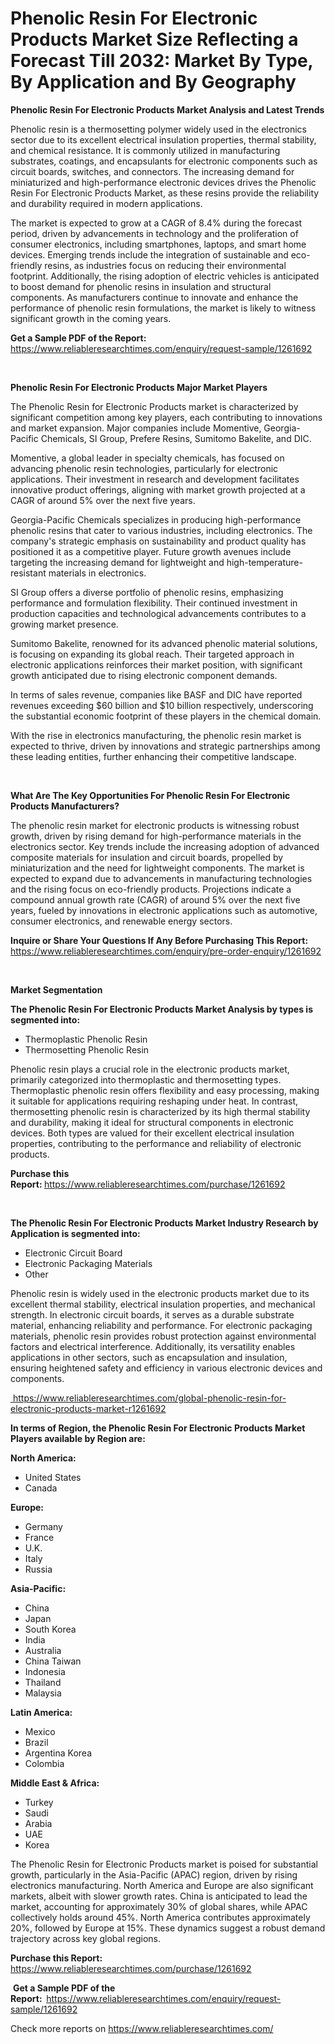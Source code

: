 <p><h1>Phenolic Resin For Electronic Products Market Size Reflecting a Forecast Till 2032: Market By Type, By Application and By Geography</h1></p><p><strong>Phenolic Resin For Electronic Products Market Analysis and Latest Trends</strong></p>
<p><p>Phenolic resin is a thermosetting polymer widely used in the electronics sector due to its excellent electrical insulation properties, thermal stability, and chemical resistance. It is commonly utilized in manufacturing substrates, coatings, and encapsulants for electronic components such as circuit boards, switches, and connectors. The increasing demand for miniaturized and high-performance electronic devices drives the Phenolic Resin For Electronic Products Market, as these resins provide the reliability and durability required in modern applications.</p><p>The market is expected to grow at a CAGR of 8.4% during the forecast period, driven by advancements in technology and the proliferation of consumer electronics, including smartphones, laptops, and smart home devices. Emerging trends include the integration of sustainable and eco-friendly resins, as industries focus on reducing their environmental footprint. Additionally, the rising adoption of electric vehicles is anticipated to boost demand for phenolic resins in insulation and structural components. As manufacturers continue to innovate and enhance the performance of phenolic resin formulations, the market is likely to witness significant growth in the coming years.</p></p>
<p><strong>Get a Sample PDF of the Report:&nbsp;</strong> <a href="https://www.reliableresearchtimes.com/enquiry/request-sample/1261692?utm_campaign=3316&utm_medium=2&utm_source=Github&utm_content=ia&utm_term=03042025&utm_id=phenolic-resin-for-electronic-products">https://www.reliableresearchtimes.com/enquiry/request-sample/1261692</a></p>
<p>&nbsp;</p>
<p><strong>Phenolic Resin For Electronic Products Major Market Players</strong></p>
<p><p>The Phenolic Resin for Electronic Products market is characterized by significant competition among key players, each contributing to innovations and market expansion. Major companies include Momentive, Georgia-Pacific Chemicals, SI Group, Prefere Resins, Sumitomo Bakelite, and DIC. </p><p>Momentive, a global leader in specialty chemicals, has focused on advancing phenolic resin technologies, particularly for electronic applications. Their investment in research and development facilitates innovative product offerings, aligning with market growth projected at a CAGR of around 5% over the next five years.</p><p>Georgia-Pacific Chemicals specializes in producing high-performance phenolic resins that cater to various industries, including electronics. The company's strategic emphasis on sustainability and product quality has positioned it as a competitive player. Future growth avenues include targeting the increasing demand for lightweight and high-temperature-resistant materials in electronics.</p><p>SI Group offers a diverse portfolio of phenolic resins, emphasizing performance and formulation flexibility. Their continued investment in production capacities and technological advancements contributes to a growing market presence.</p><p>Sumitomo Bakelite, renowned for its advanced phenolic material solutions, is focusing on expanding its global reach. Their targeted approach in electronic applications reinforces their market position, with significant growth anticipated due to rising electronic component demands.</p><p>In terms of sales revenue, companies like BASF and DIC have reported revenues exceeding $60 billion and $10 billion respectively, underscoring the substantial economic footprint of these players in the chemical domain. </p><p>With the rise in electronics manufacturing, the phenolic resin market is expected to thrive, driven by innovations and strategic partnerships among these leading entities, further enhancing their competitive landscape.</p></p>
<p>&nbsp;</p>
<p><strong>What Are The Key Opportunities For Phenolic Resin For Electronic Products Manufacturers?</strong></p>
<p><p>The phenolic resin market for electronic products is witnessing robust growth, driven by rising demand for high-performance materials in the electronics sector. Key trends include the increasing adoption of advanced composite materials for insulation and circuit boards, propelled by miniaturization and the need for lightweight components. The market is expected to expand due to advancements in manufacturing technologies and the rising focus on eco-friendly products. Projections indicate a compound annual growth rate (CAGR) of around 5% over the next five years, fueled by innovations in electronic applications such as automotive, consumer electronics, and renewable energy sectors.</p></p>
<p><strong>Inquire or Share Your Questions If Any Before Purchasing This Report:</strong> <a href="https://www.reliableresearchtimes.com/enquiry/pre-order-enquiry/1261692?utm_campaign=3316&utm_medium=2&utm_source=Github&utm_content=ia&utm_term=03042025&utm_id=phenolic-resin-for-electronic-products">https://www.reliableresearchtimes.com/enquiry/pre-order-enquiry/1261692</a></p>
<p>&nbsp;</p>
<p><strong>Market Segmentation</strong></p>
<p><strong>The Phenolic Resin For Electronic Products Market Analysis by types is segmented into:</strong></p>
<p><ul><li>Thermoplastic Phenolic Resin</li><li>Thermosetting Phenolic Resin</li></ul></p>
<p><p>Phenolic resin plays a crucial role in the electronic products market, primarily categorized into thermoplastic and thermosetting types. Thermoplastic phenolic resin offers flexibility and easy processing, making it suitable for applications requiring reshaping under heat. In contrast, thermosetting phenolic resin is characterized by its high thermal stability and durability, making it ideal for structural components in electronic devices. Both types are valued for their excellent electrical insulation properties, contributing to the performance and reliability of electronic products.</p></p>
<p><strong>Purchase this Report:&nbsp;</strong><a href="https://www.reliableresearchtimes.com/purchase/1261692?utm_campaign=3316&utm_medium=2&utm_source=Github&utm_content=ia&utm_term=03042025&utm_id=phenolic-resin-for-electronic-products">https://www.reliableresearchtimes.com/purchase/1261692</a></p>
<p>&nbsp;</p>
<p><strong>The Phenolic Resin For Electronic Products Market Industry Research by Application is segmented into:</strong></p>
<p><ul><li>Electronic Circuit Board</li><li>Electronic Packaging Materials</li><li>Other</li></ul></p>
<p><p>Phenolic resin is widely used in the electronic products market due to its excellent thermal stability, electrical insulation properties, and mechanical strength. In electronic circuit boards, it serves as a durable substrate material, enhancing reliability and performance. For electronic packaging materials, phenolic resin provides robust protection against environmental factors and electrical interference. Additionally, its versatility enables applications in other sectors, such as encapsulation and insulation, ensuring heightened safety and efficiency in various electronic devices and components.</p></p>
<p><a href="https://www.reliableresearchtimes.com/global-phenolic-resin-for-electronic-products-market-r1261692?utm_campaign=3316&utm_medium=2&utm_source=Github&utm_content=ia&utm_term=03042025&utm_id=phenolic-resin-for-electronic-products">&nbsp;https://www.reliableresearchtimes.com/global-phenolic-resin-for-electronic-products-market-r1261692</a></p>
<p><strong>In terms of Region, the Phenolic Resin For Electronic Products Market Players available by Region are:</strong></p>
<p>
    <p> <strong> North America: </strong>
        <ul>
            <li>United States</li>
            <li>Canada</li>
        </ul>
        </p> 
    <p> <strong> Europe: </strong>
        <ul>
            <li>Germany</li>
            <li>France</li>
            <li>U.K.</li>
            <li>Italy</li>
            <li>Russia</li>
        </ul>
        </p> 
    <p> <strong> Asia-Pacific: </strong>
        <ul>
            <li>China</li>
            <li>Japan</li>
            <li>South Korea</li>
            <li>India</li>
            <li>Australia</li>
            <li>China Taiwan</li>
            <li>Indonesia</li>
            <li>Thailand</li>
            <li>Malaysia</li>
        </ul>
        </p> 
    <p> <strong> Latin America: </strong>
        <ul>
            <li>Mexico</li>
            <li>Brazil</li>
            <li>Argentina Korea</li>
            <li>Colombia</li>
        </ul>
        </p> 
    <p> <strong> Middle East & Africa: </strong>
        <ul>
            <li>Turkey</li>
            <li>Saudi</li>
            <li>Arabia</li>
            <li>UAE</li>
            <li>Korea</li>
        </ul>
    </p>
    </p>
<p><p>The Phenolic Resin for Electronic Products market is poised for substantial growth, particularly in the Asia-Pacific (APAC) region, driven by rising electronics manufacturing. North America and Europe are also significant markets, albeit with slower growth rates. China is anticipated to lead the market, accounting for approximately 30% of global shares, while APAC collectively holds around 45%. North America contributes approximately 20%, followed by Europe at 15%. These dynamics suggest a robust demand trajectory across key global regions.</p></p>
<p><strong>Purchase this Report: </strong><a href="https://www.reliableresearchtimes.com/purchase/1261692?utm_campaign=3316&utm_medium=2&utm_source=Github&utm_content=ia&utm_term=03042025&utm_id=phenolic-resin-for-electronic-products">https://www.reliableresearchtimes.com/purchase/1261692</a></p>
<p>&nbsp;<strong>Get a Sample PDF of the Report:&nbsp;&nbsp;</strong><a href="https://www.reliableresearchtimes.com/enquiry/request-sample/1261692?utm_campaign=3316&utm_medium=2&utm_source=Github&utm_content=ia&utm_term=03042025&utm_id=phenolic-resin-for-electronic-products">https://www.reliableresearchtimes.com/enquiry/request-sample/1261692</a></p>
<p><strong></strong></p>
<p>Check more reports on <a href="https://www.reliableresearchtimes.com/?utm_campaign=3316&utm_medium=2&utm_source=Github&utm_content=ia&utm_term=03042025&utm_id=phenolic-resin-for-electronic-products">https://www.reliableresearchtimes.com/</a></p>